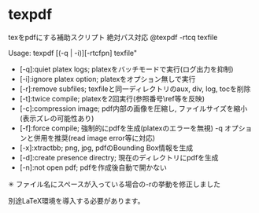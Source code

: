 # texpdf
texをpdfにする補助スクリプト 絶対パス対応
@texpdf -rtcq texfile


Usage: texpdf [(-q | -i)][-rtcfpn] texfile"
- [-q]:quiet platex logs; platexをバッチモードで実行(ログ出力を抑制)
- [-i]:ignore platex option; platexをオプション無しで実行
- [-r]:remove subfiles; texfileと同一ディレクトリのaux, div, log, tocを削除
- [-t]:twice compile; platexを2回実行(参照番号\\ref等を反映)
- [-c]:compression image; pdf内部の画像を圧縮し, ファイルサイズを縮小(表示ズレの可能性あり)
- [-f]:force compile; 強制的にpdfを生成(platexのエラーを無視) -q オプションと併用を推奨(read image error等に対応)
- [-x]:xtractbb; png, jpg, pdfのBounding Box情報を生成
- [-d]:create presence directry; 現在のディレクトリにpdfを生成
- [-n]:not open pdf; pdfを作成後自動で開かない

✳︎ ファイル名にスペースが入っている場合の-rの挙動を修正しました

別途LaTeX環境を導入する必要があります。
